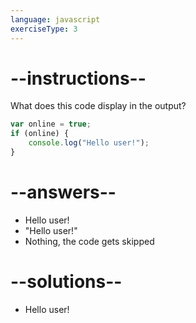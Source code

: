 ```yaml
---
language: javascript
exerciseType: 3
---
```


# --instructions--

What does this code display in the output?
```javascript
var online = true;
if (online) {
    console.log("Hello user!");
}
```

# --answers--

- Hello user!
- "Hello user!"
- Nothing, the code gets skipped

# --solutions--

- Hello user!
